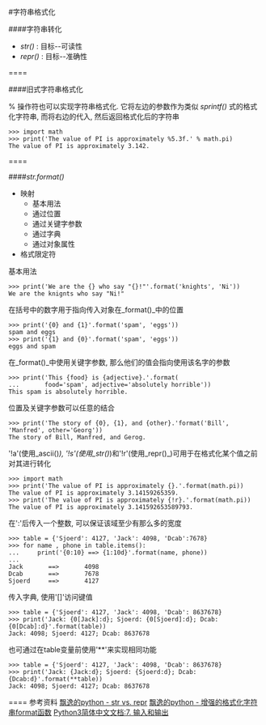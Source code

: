 #字符串格式化

####字符串转化

* _str()_ : 目标--可读性
* _repr()_ : 目标--准确性

====

####旧式字符串格式化

% 操作符也可以实现字符串格式化. 
它将左边的参数作为类似 _sprintf()_ 式的格式化字符串, 而将右边的代入, 然后返回格式化后的字符串
```
>>> import math
>>> print('The value of PI is approximately %5.3f.' % math.pi)
The value of PI is approximately 3.142.
```

====

####_str.format()_

* 映射
  * 基本用法
  * 通过位置
  * 通过关键字参数
  * 通过字典
  * 通过对象属性
* 格式限定符

基本用法
```
>>> print('We are the {} who say "{}!"'.format('knights', 'Ni'))
We are the knignts who say "Ni!"
```

在括号中的数字用于指向传入对象在_format()_中的位置
```
>>> print('{0} and {1}'.format('spam', 'eggs'))
spam and eggs
>>> print('{1} and {0}'.format('spam', 'eggs'))
eggs and spam
```

在_format()_中使用关键字参数, 那么他们的值会指向使用该名字的参数
```
>>> print('This {food} is {adjective}.'.format(
...       food='spam', adjective='absolutely horrible'))
This spam is absolutely horrible.
```

位置及关键字参数可以任意的结合
```
>>> print('The story of {0}, {1}, and {other}.'format('Bill', 'Manfred', other='Georg'))
The story of Bill, Manfred, and Gerog.
```

'!a'(使用_ascii()_), '!s'(使用_str()_)和'!r'(使用_repr()_)可用于在格式化某个值之前对其进行转化
```
>>> import math
>>> print('The value of PI is approximately {}.'.format(math.pi))
The value of PI is approximately 3.14159265359.
>>> print('The value of PI is approximately {!r}.'.format(math.pi))
The value of PI is approximately 3.141592653589793.
```

在':'后传入一个整数, 可以保证该域至少有那么多的宽度
```
>>> table = {'Sjoerd': 4127, 'Jack': 4098, 'Dcab':7678}
>>> for name , phone in table.items():
...     print('{0:10} ==> {1:10d}'.format(name, phone))
...
Jack       ==>       4098
Dcab       ==>       7678
Sjoerd     ==>       4127
```

传入字典, 使用'[]'访问键值
```
>>> table = {'Sjoerd': 4127, 'Jack': 4098, 'Dcab': 8637678}
>>> print('Jack: {0[Jack]:d}; Sjoerd: {0[Sjoerd]:d}; Dcab: {0[Dcab]:d}'.format(table))
Jack: 4098; Sjoerd: 4127; Dcab: 8637678
```
也可通过在table变量前使用'**'来实现相同功能
```
>>> table = {'Sjoerd': 4127, 'Jack': 4098, 'Dcab': 8637678}
>>> print('Jack: {Jack:d}; Sjoerd: {Sjoerd:d}; Dcab: {Dcab:d}'.format(**table))
Jack: 4098; Sjoerd: 4127; Dcab: 8637678
```

====
参考资料
[飘逸的python - str vs. repr](http://blog.csdn.net/handsomekang/article/details/9289897)
[飘逸的python - 增强的格式化字符串format函数](http://blog.csdn.net/handsomekang/article/details/9183303)
[Python3简体中文文档:7. 输入和输出](http://docspy3zh.readthedocs.org/en/latest/tutorial/inputoutput.html)
